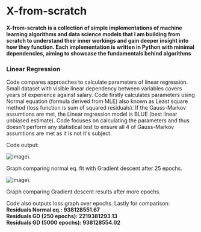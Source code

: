 # X-from-scratch
<b>X-from-scratch is a collection of simple implementations of machine learning algorithms and data science models that I am building from scratch to understand their inner workings and gain deeper insight into how they function. Each implementation is written in Python with minimal dependencies, aiming to showcase the fundamentals behind algorithms</b>

<h3>Linear Regression</h3>
Code compares approaches to calculate parameters of linear regression. Small dataset with visible linear dependency between variables covers years of experience against salary. Code firstly calculates parameters using Normal equation (formula derived from MLE) also known as Least square method (loss function is sum of squared residuals). If the Gauss-Markov assumtions are met, the Linear regression model is BLUE (best linear unbiased estimate). Code focuses on calculating the parameters and thus doesn't perform any statistical test to ensure all 4 of Gauss-Markov assumtions are met as it is not it's subject.

Code output:

![image](https://github.com/user-attachments/assets/a0660b1b-77e3-4bc7-8efa-41605a3e5f6f)\\

Graph comparing normal eq. fit with Gradient descent after 25 epochs.

![image](https://github.com/user-attachments/assets/8708890f-c2f3-4c4e-b6c4-c312bf379289)\\

Graph comparing Gradient descent results after more epochs.

Code also outputs loss graph over epochs.
Lastly for comparison:
**Residuals Normal eq.: 938128551.67<br>
Residuals GD (250 epochs): 2219381293.13<br>
Residuals GD (5000 epochs): 938128554.02**




